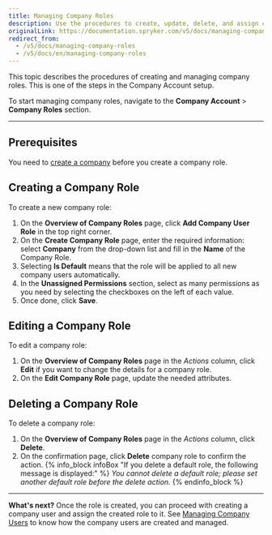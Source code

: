 ```yaml
---
title: Managing Company Roles
description: Use the procedures to create, update, delete, and assign company roles in the Back Office.
originalLink: https://documentation.spryker.com/v5/docs/managing-company-roles
redirect_from:
  - /v5/docs/managing-company-roles
  - /v5/docs/en/managing-company-roles
---
```


This topic describes the procedures of creating and managing company roles. This is one of the steps in the Company Account setup.

To start managing company roles, navigate to the **Company Account** > **Company Roles** section.
***

## Prerequisites
You need to [create a company](https://documentation.spryker.com/docs/en/managing-companies#creating-a-company) before you create a company role.

## Creating a Company Role
To create a new company role:

1. On the **Overview of Company Roles** page, click **Add Company User Role** in the top right corner.
2. On the **Create Company Role** page, enter the required information: select **Company** from the drop-down list and fill in the **Name** of the Company Role.
3. Selecting **Is Default** means that the role will be applied to all new company users automatically.
4. In the **Unassigned Permissions** section, select as many permissions as you need by selecting the checkboxes on the left of each value.
5. Once done, click **Save**.

## Editing a Company Role
To edit a company role:
1. On the **Overview of Company Roles** page in the _Actions_ column, click **Edit**  if you want to change the details for a company role.
2. On the **Edit Company Role** page, update the needed attributes.

## Deleting a Company Role

To delete a company role:
1. On the **Overview of Company Roles** page in the _Actions_ column, click **Delete**.
2. On the confirmation page, click **Delete** company role to confirm the action.
    {% info_block infoBox "If you delete a default role, the following message is displayed:" %}
_You cannot delete a default role; please set another default role before the delete action._
{% endinfo_block %}
***
**What's next?**
Once the role is created, you can proceed with creating a company user and assign the created role to it.
See [Managing Company Users](https://documentation.spryker.com/docs/en/managing-company-users) to know how the company users are created and managed.
